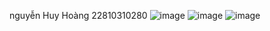 nguyễn Huy Hoàng 22810310280
![image](https://github.com/user-attachments/assets/2f52685b-5c59-4268-835f-15bccf7b6102)
![image](https://github.com/user-attachments/assets/a362b77a-d718-4c4e-ad02-ceadfff7ac00)
![image](https://github.com/user-attachments/assets/55c8f739-9d7b-4451-b2cf-907c94e82e39)
